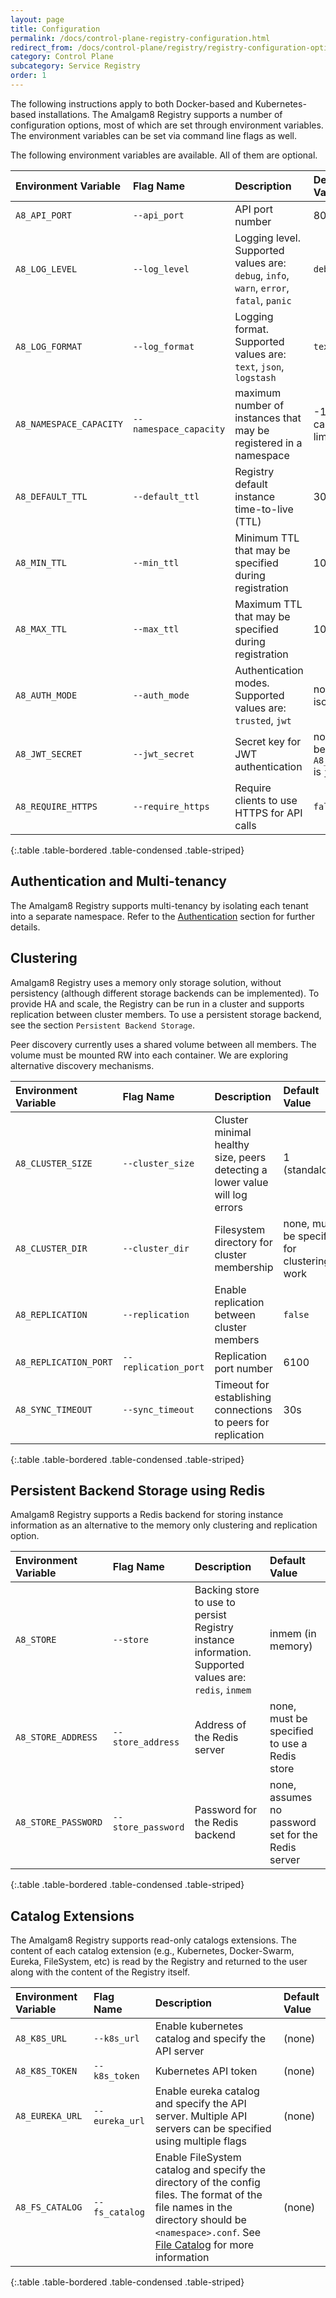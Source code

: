 ```yaml
---
layout: page
title: Configuration
permalink: /docs/control-plane-registry-configuration.html
redirect_from: /docs/control-plane/registry/registry-configuration-options/
category: Control Plane
subcategory: Service Registry
order: 1
---
```


The following instructions apply to both Docker-based and Kubernetes-based
installations. The Amalgam8 Registry supports a number of configuration
options, most of which are set through environment variables. The environment
variables can be set via command line flags as well.

The following environment variables are available. All of them are optional.

| Environment Variable | Flag Name                   | Description | Default Value |
|:---------------------|:----------------------------|:------------|:--------------|
| `A8_API_PORT` | `--api_port` | API port number | 8080 |
| `A8_LOG_LEVEL` | `--log_level` | Logging level. Supported values are: `debug`, `info`, `warn`, `error`, `fatal`, `panic` | `debug` |
| `A8_LOG_FORMAT` | `--log_format` | Logging format. Supported values are: `text`, `json`, `logstash` | `text` |
| `A8_NAMESPACE_CAPACITY` | `--namespace_capacity` | maximum number of instances that may be registered in a namespace | -1 (no capacity limit) |  
| `A8_DEFAULT_TTL` | `--default_ttl` | Registry default instance time-to-live (TTL) | 30s |
| `A8_MIN_TTL` | `--min_ttl` | Minimum TTL that may be specified during registration | 10s | 
| `A8_MAX_TTL` | `--max_ttl` | Maximum TTL that may be specified during registration | 10m |
| `A8_AUTH_MODE` | `--auth_mode` | Authentication modes. Supported values are: `trusted`, `jwt` | none (no isolation) |
| `A8_JWT_SECRET` | `--jwt_secret` | Secret key for JWT authentication | none (must be set if `A8_AUTH_MODE` is `jwt`) |
| `A8_REQUIRE_HTTPS` | `--require_https` | Require clients to use HTTPS for API calls | `false` |
{:.table .table-bordered .table-condensed .table-striped}

## Authentication and Multi-tenancy

The Amalgam8 Registry supports multi-tenancy by isolating each tenant into
a separate namespace.  Refer to the
[Authentication](/docs/control-plane-authentication.html) section 
for further details.

## Clustering

Amalgam8 Registry uses a memory only storage solution, without persistency
(although different storage backends can be implemented). To provide HA and
scale, the Registry can be run in a cluster and supports replication
between cluster members. To use a persistent storage backend, see the
section `Persistent Backend Storage`.

Peer discovery currently uses a shared volume between all members. The
volume must be mounted RW into each container.  We are exploring
alternative discovery mechanisms.


| Environment Variable | Flag Name                   | Description | Default Value |
|:---------------------|:----------------------------|:------------|:--------------|
| `A8_CLUSTER_SIZE` | `--cluster_size` | Cluster minimal healthy size, peers detecting a lower value will log errors | 1 (standalone) |
| `A8_CLUSTER_DIR` | `--cluster_dir` | Filesystem directory for cluster membership | none, must be specified for clustering to work |
| `A8_REPLICATION` | `--replication` | Enable replication between cluster members | `false` |
| `A8_REPLICATION_PORT` | `--replication_port` | Replication port number | 6100 |
| `A8_SYNC_TIMEOUT` | `--sync_timeout` | Timeout for establishing connections to peers for replication | 30s |
{:.table .table-bordered .table-condensed .table-striped}

## Persistent Backend Storage using Redis

Amalgam8 Registry supports a Redis backend for storing instance information
as an alternative to the memory only clustering and replication option.

| Environment Variable | Flag Name                   | Description | Default Value |
|:---------------------|:----------------------------|:------------|:--------------|
| `A8_STORE` | `--store` | Backing store to use to persist Registry instance information. Supported values are: `redis`, `inmem`  | inmem (in memory) |
| `A8_STORE_ADDRESS` | `--store_address` | Address of the Redis server | none, must be specified to use a Redis store |
| `A8_STORE_PASSWORD` | `--store_password` | Password for the Redis backend | none, assumes no password set for the Redis server |
{:.table .table-bordered .table-condensed .table-striped}

## Catalog Extensions

The Amalgam8 Registry supports read-only catalogs extensions. The content
of each catalog extension (e.g., Kubernetes, Docker-Swarm, Eureka,
FileSystem, etc) is read by the Registry and returned to the user along
with the content of the Registry itself.

| Environment Variable | Flag Name                   | Description | Default Value |
|:---------------------|:----------------------------|:------------|:--------------|
| `A8_K8S_URL` | `--k8s_url` | Enable kubernetes catalog and specify the API server | (none) |
| `A8_K8S_TOKEN` | `--k8s_token` | Kubernetes API token | (none) |
| `A8_EUREKA_URL` | `--eureka_url` | Enable eureka catalog and specify the API server. Multiple API servers can be specified using multiple flags | (none) |
| `A8_FS_CATALOG` | `--fs_catalog` | Enable FileSystem catalog and specify the directory of the config files. The format of the file names in the directory should be `<namespace>.conf`. See [File Catalog](/docs/control-plane-registry-external-services.html) for more information | (none) |
{:.table .table-bordered .table-condensed .table-striped}
